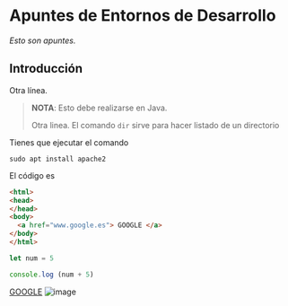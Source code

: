 # Apuntes de Entornos de Desarrollo

*Esto son apuntes.*

## Introducción

Otra línea.

>**NOTA**: Esto debe realizarse en Java.
>
>Otra linea.
>El comando `dir` sirve para hacer listado de un directorio


Tienes que ejecutar el comando

`sudo apt install apache2`

El código es
```html
<html>
<head>
</head>
<body>
  <a href="www.google.es"> GOOGLE </a>
</body>
</html>
```

```javascript
let num = 5

console.log (num + 5)
```

[GOOGLE](wwww.google.es)
![image](https://github.com/DavidCarmonaA/EntornosDesarrollo/assets/145712055/e0868b1e-e7a8-4c6a-b1e9-94fedec3a67b)
